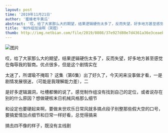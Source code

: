 ```yaml
---
layout: post
time: '2019年11月21日'
author: '蜜蜂老牛黄瓜'
abstract: '哎，给了大家那么大的期望，结果逻辑硬伤太多了，反而失望，好多地方甚至感觉在侮辱我的智商。优点很多，但是这个剧情实在太迷了，所谓瑜不掩瑕？    这集（第6集）出了好久了，今天闲来没事做才看，一是剧'
title: '制作组加油啊（哭腔）'
thumb: http://img.netbian.com/file/2019/0808/37e927d80e7d4361a36e3ceaebf45373.jpg
---
```


![图片](http://img.netbian.com/file/2019/0808/37e927d80e7d4361a36e3ceaebf45373.jpg)

哎，给了大家那么大的期望，结果逻辑硬伤太多了，反而失望，好多地方甚至感觉在侮辱我的智商。优点很多，但是这个剧情实在

太迷了，所谓瑜不掩瑕？    这集（第6集）出了好久了，今天闲来没事做才看，一是剧情发展很迷，（可能是我理解能力差），二

是好多逻辑漏洞，吐槽都懒的说了。感觉制作组没有找到自己的定位，或者说存在别的什么原因？想做硬核末日机械风格那么细节

和设定也要硬起来啊，要做末世欢乐日常风就多搞点段子别整那些假大空的口号，要搞爱情加点细节和日常一样好看，总觉得搞来

搞去四不像的样子，既没有主线剧